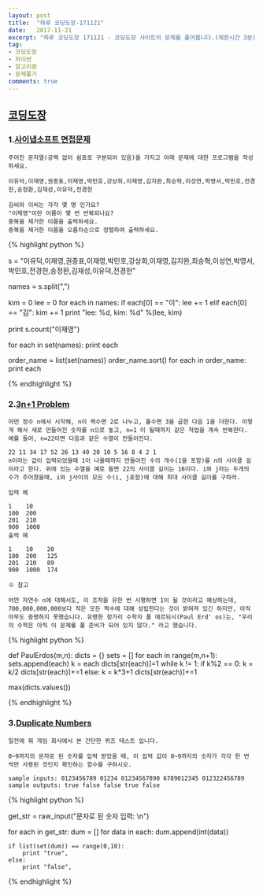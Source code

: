 ```yaml
---
layout: post
title:  "하루 코딩도장-171121"
date:   2017-11-21
excerpt: "하루 코딩도장 171121 - 코딩도장 사이트의 문제를 풀어봅니다.(제한시간 3분)"
tag:
- 코딩도장
- 파이썬
- 알고리즘
- 문제풀기
comments: true
---
```



## [코딩도장](http://codingdojang.com)

### 1.[사이냅소프트 면접문제](http://codingdojang.com/scode/410?answer_mode=hide)
```
주어진 문자열(공백 없이 쉼표로 구분되어 있음)을 가지고 아래 문제에 대한 프로그램을 작성하세요.

이유덕,이재영,권종표,이재영,박민호,강상희,이재영,김지완,최승혁,이성연,박영서,박민호,전경헌,송정환,김재성,이유덕,전경헌

김씨와 이씨는 각각 몇 명 인가요?
"이재영"이란 이름이 몇 번 반복되나요?
중복을 제거한 이름을 출력하세요.
중복을 제거한 이름을 오름차순으로 정렬하여 출력하세요.
```


{% highlight python %}

s = "이유덕,이재영,권종표,이재영,박민호,강상희,이재영,김지완,최승혁,이성연,박영서,박민호,전경헌,송정환,김재성,이유덕,전경헌"

names = s.split(",")

kim = 0
lee = 0
for each in names:
	if each[0] == "이":
		lee += 1
	elif each[0] == "김":
		kim += 1
print "lee: %d, kim: %d" %(lee, kim) 

print s.count("이재영")


for each in set(names):
	print each


order_name = list(set(names))
order_name.sort()
for each in order_name:
	print each

{% endhighlight %}





### 2.[3n+1 Problem](http://codingdojang.com/scode/409?answer_mode=hide)
```
어떤 정수 n에서 시작해, n이 짝수면 2로 나누고, 홀수면 3을 곱한 다음 1을 더한다. 이렇게 해서 새로 만들어진 숫자를 n으로 놓고, n=1 이 될때까지 같은 작업을 계속 반복한다. 예를 들어, n=22이면 다음과 같은 수열이 만들어진다.

22 11 34 17 52 26 13 40 20 10 5 16 8 4 2 1
n이라는 값이 입력되었을때 1이 나올때까지 만들어진 수의 개수(1을 포함)를 n의 사이클 길이라고 한다. 위에 있는 수열을 예로 들면 22의 사이클 길이는 16이다. i와 j라는 두개의 수가 주어졌을때, i와 j사이의 모든 수(i, j포함)에 대해 최대 사이클 길이를 구하라.

입력 예

1    10
100  200
201  210
900  1000
출력 예

1    10    20
100  200   125
201  210   89
900  1000  174

※ 참고

어떤 자연수 n에 대해서도, 이 조작을 유한 번 시행하면 1이 될 것이라고 예상하는데, 700,000,000,000보다 작은 모든 짝수에 대해 성립한다는 것이 밝혀져 있긴 하지만, 아직 아무도 증명하지 못했습니다. 유명한 헝가리 수학자 폴 에르되시(Paul Erd' os)는, "우리의 수학은 아직 이 문제를 풀 준비가 되어 있지 않다." 라고 했습니다.
```


{% highlight python %}

def PaulErdos(m,n):
    dicts = {}
    sets = []
    for each in range(m,n+1):
        sets.append(each)
        k = each
        dicts[str(each)]=1
        while k != 1:
            if k%2 == 0:
                k = k/2
                dicts[str(each)]+=1
            else:
                k = k*3+1
                dicts[str(each)]+=1
            
max(dicts.values())

{% endhighlight %}





### 3.[Duplicate Numbers](http://codingdojang.com/scode/488?answer_mode=hide)
```
일전에 뭐 게임 회사에서 본 간단한 퀴즈 테스트 입니다.

0~9까지의 문자로 된 숫자를 입력 받았을 때, 이 입력 값이 0~9까지의 숫자가 각각 한 번 씩만 사용된 것인지 확인하는 함수를 구하시오.

sample inputs: 0123456789 01234 01234567890 6789012345 012322456789
sample outputs: true false false true false
```


{% highlight python %}

get_str = raw_input("문자로 된 숫자 입력: \n")

for each in get_str:
    dum = []
    for data in each:
       dum.append(int(data)) 

    if list(set(dum)) == range(0,10):
        print "true",
    else:
        print "false",

{% endhighlight %}